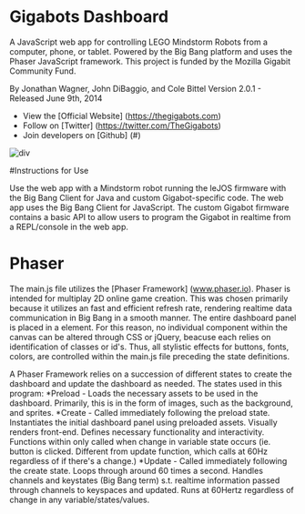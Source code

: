 # Gigabots Dashboard

A JavaScript web app for controlling LEGO Mindstorm Robots from a computer, phone, or tablet. Powered by the Big Bang platform and uses the Phaser JavaScript framework. This project is funded by the Mozilla Gigabit Community Fund.

By Jonathan Wagner, John DiBaggio, and Cole Bittel
Version 2.0.1 - Released June 9th, 2014

* View the [Official Website] (https://thegigabots.com)
* Follow on [Twitter] (https://twitter.com/TheGigabots)
* Join developers on [Github] (#)

![div](http://thegigabots.com/wp-content/uploads/2014/04/hi_mozilla.jpg)


#Instructions for Use

Use the web app with a Mindstorm robot running the leJOS firmware with the Big Bang Client for Java and custom Gigabot-specific code. The web app uses the Big Bang Client for JavaScript. The custom Gigabot firmware contains a basic API to allow users to program the Gigabot in realtime from a REPL/console in the web app.



# Phaser
The main.js file utilizes the [Phaser Framework] (www.phaser.io). Phaser is intended for multiplay 2D online game creation. This was chosen primarily because it utilizes an fast and efficient refresh rate, rendering realtime data communication in Big Bang in a smooth manner. The entire dashboard panel is placed in a <canvas> element. For this reason, no individual component within the canvas can be altered through CSS or jQuery, beacuse each relies on identification of classes or id's. Thus, all stylistic effects for buttons, fonts, colors, are controlled within the main.js file preceding the state definitions.

A Phaser Framework relies on a succession of different states to create the dashboard and update the dashboard as needed. The states used in this program:
*Preload - Loads the necessary assets to be used in the dashboard. Primarily, this is in the form of images, such as the background, and sprites.
*Create - Called immediately following the preload state. Instantiates the initial dashboard panel using preloaded assets. Visually renders front-end. Defines necessary functionality and interactivity. Functions within only called when change in variable state occurs (ie. button is clicked. Different from update function, which calls at 60Hz regardless of if there's a change.)
*Update - Called immediately following the create state. Loops through around 60 times a second. Handles channels and keystates (Big Bang term) s.t. realtime information passed through channels to keyspaces and updated. Runs at 60Hertz regardless of change in any variable/states/values.